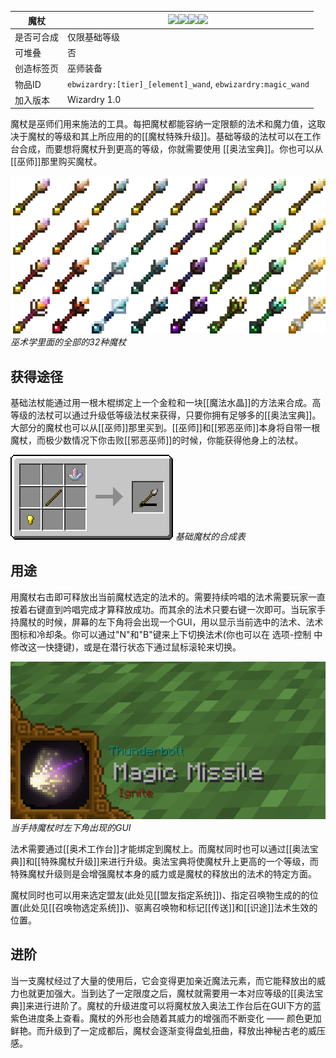 | 魔杖 |![](https://github.com/Electroblob77/Wizardry/blob/1.12.2/src/main/resources/assets/ebwizardry/textures/items/wand_novice.png)![](https://github.com/Electroblob77/Wizardry/blob/1.12.2/src/main/resources/assets/ebwizardry/textures/items/wand_apprentice.png)![](https://github.com/Electroblob77/Wizardry/blob/1.12.2/src/main/resources/assets/ebwizardry/textures/items/wand_advanced.png)![](https://github.com/Electroblob77/Wizardry/blob/1.12.2/src/main/resources/assets/ebwizardry/textures/items/wand_master.png)|
|---|---|
| 是否可合成 | 仅限基础等级 |
| 可堆叠 | 否 |
| 创造标签页 | 巫师装备 |
| 物品ID | `ebwizardry:[tier]_[element]_wand`, `ebwizardry:magic_wand` |
| 加入版本 | Wizardry 1.0 |

魔杖是巫师们用来施法的工具。每把魔杖都能容纳一定限额的法术和魔力值，这取决于魔杖的等级和其上所应用的的[[魔杖特殊升级]]。基础等级的法杖可以在工作台合成，而要想将魔杖升到更高的等级，你就需要使用 [[奥法宝典]]。你也可以从[[巫师]]那里购买魔杖。

![](images/misc/wand_sets.png)
_巫术学里面的全部的32种魔杖_

## 获得途径
基础法杖能通过用一根木棍绑定上一个金粒和一块[[魔法水晶]]的方法来合成。高等级的法杖可以通过升级低等级法杖来获得，只要你拥有足够多的[[奥法宝典]]。大部分的魔杖也可以从[[巫师]]那里买到。[[巫师]]和[[邪恶巫师]]本身将自带一根魔杖，而极少数情况下你击败[[邪恶巫师]]的时候，你能获得他身上的法杖。

![](images/recipes/magic_wand.png)
_基础魔杖的合成表_

## 用途
用魔杖右击即可释放出当前魔杖选定的法术的。需要持续吟唱的法术需要玩家一直按着右键直到吟唱完成才算释放成功。而其余的法术只要右键一次即可。当玩家手持魔杖的时候，屏幕的左下角将会出现一个GUI，用以显示当前选中的法术、法术图标和冷却条。你可以通过"N"和"B"键来上下切换法术(你也可以在 选项-控制 中修改这一快捷键)，或是在潜行状态下通过鼠标滚轮来切换。

![](images/screenshots/spell_hud.png)
_当手持魔杖时左下角出现的GUI_

法术需要通过[[奥术工作台]]才能绑定到魔杖上。而魔杖同时也可以通过[[奥法宝典]]和[[特殊魔杖升级]]来进行升级。奥法宝典将使魔杖升上更高的一个等级，而特殊魔杖升级则是会增强魔杖本身的威力或是魔杖的释放出的法术的特定方面。

魔杖同时也可以用来选定盟友(此处见[[盟友指定系统]])、指定召唤物生成的的位置(此处见[[召唤物选定系统]])、驱离召唤物和标记[[传送]]和[[识途]]法术生效的位置。

## 进阶
当一支魔杖经过了大量的使用后，它会变得更加亲近魔法元素，而它能释放出的威力也就更加强大。当到达了一定限度之后，魔杖就需要用一本对应等级的[[奥法宝典]]来进行进阶了。魔杖的升级进度可以将魔杖放入奥法工作台后在GUI下方的蓝紫色进度条上查看。魔杖的外形也会随着其威力的增强而不断变化 —— 颜色更加鲜艳。而升级到了一定成都后，魔杖会逐渐变得盘虬扭曲，释放出神秘古老的威压感。
